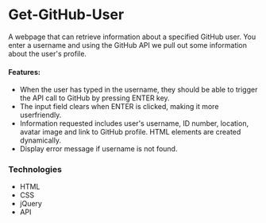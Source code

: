 # Get-GitHub-User
A webpage that can retrieve information about a specified GitHub user. You enter a username and using the GitHub API we pull out some information about the user's profile.

#### Features:
- When the user has typed in the username, they should be able to trigger the API call to GitHub by pressing ENTER key.
- The input field clears when ENTER is clicked, making it more userfriendly.
- Information requested includes user's username, ID number, location, avatar image and link to GitHub profile. HTML elements are created dynamically.
- Display error message if username is not found.


### Technologies

- HTML
- CSS
- jQuery
- API